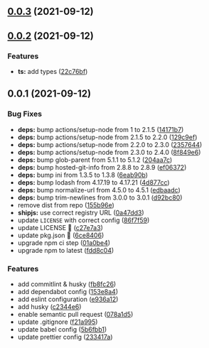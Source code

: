 ## [0.0.3](https://github.com/vinayakkulkarni/map-promisified/compare/v0.0.2...v0.0.3) (2021-09-12)



## [0.0.2](https://github.com/vinayakkulkarni/map-promisified/compare/v0.0.1...v0.0.2) (2021-09-12)


### Features

* **ts:** add types ([22c76bf](https://github.com/vinayakkulkarni/map-promisified/commit/22c76bf00be53cb311dc01fccb8a2a1b7cbde838))



## 0.0.1 (2021-09-12)


### Bug Fixes

* **deps:** bump actions/setup-node from 1 to 2.1.5 ([14171b7](https://github.com/vinayakkulkarni/map-promisified/commit/14171b704db824632a4390505bfead937e30e5a2))
* **deps:** bump actions/setup-node from 2.1.5 to 2.2.0 ([129c9ef](https://github.com/vinayakkulkarni/map-promisified/commit/129c9ef81a4766ef01bd4f2ed69b6e6805aea6fd))
* **deps:** bump actions/setup-node from 2.2.0 to 2.3.0 ([2357644](https://github.com/vinayakkulkarni/map-promisified/commit/2357644fdf1bff950d1fefe9655bcf71aa86e6da))
* **deps:** bump actions/setup-node from 2.3.0 to 2.4.0 ([8f849e6](https://github.com/vinayakkulkarni/map-promisified/commit/8f849e6ce5befda1e328ef88705054bc2e9cd141))
* **deps:** bump glob-parent from 5.1.1 to 5.1.2 ([204aa7c](https://github.com/vinayakkulkarni/map-promisified/commit/204aa7c3e7944660f61ce48094e2260f852730ea))
* **deps:** bump hosted-git-info from 2.8.8 to 2.8.9 ([ef06372](https://github.com/vinayakkulkarni/map-promisified/commit/ef063721c2a5b568b9add76d4cda494313eca788))
* **deps:** bump ini from 1.3.5 to 1.3.8 ([6eab90b](https://github.com/vinayakkulkarni/map-promisified/commit/6eab90b20c131bda296dbb85d43a8034d458f43c))
* **deps:** bump lodash from 4.17.19 to 4.17.21 ([4d877cc](https://github.com/vinayakkulkarni/map-promisified/commit/4d877ccd1968602cffaeaf29d383ae9ede53db6e))
* **deps:** bump normalize-url from 4.5.0 to 4.5.1 ([edbaadc](https://github.com/vinayakkulkarni/map-promisified/commit/edbaadcc21ccf7b9d5328229e5a6103d5458f821))
* **deps:** bump trim-newlines from 3.0.0 to 3.0.1 ([d92bc80](https://github.com/vinayakkulkarni/map-promisified/commit/d92bc803312c67d457c03e26abf85717d14c9387))
* remove dist from repo ([155b96e](https://github.com/vinayakkulkarni/map-promisified/commit/155b96e9906827a089d679f6c3af944dd776948a))
* **shipjs:** use correct registry URL ([0a47dd3](https://github.com/vinayakkulkarni/map-promisified/commit/0a47dd3c294fba263010b1916ea77e3cc3c3c091))
* update `LICENSE` with correct config ([86f7f59](https://github.com/vinayakkulkarni/map-promisified/commit/86f7f59bbe83e1e0dd4e5f311200755bc3556b9d))
* update LICENSE 🤙 ([c27e7a3](https://github.com/vinayakkulkarni/map-promisified/commit/c27e7a307716143f9c7729fc840b44b4d2ed0854))
* update pkg.json 🧪 ([6ce8406](https://github.com/vinayakkulkarni/map-promisified/commit/6ce8406c69b126a96bf508c9e1b19758d4fceea5))
* upgrade npm ci step ([01a0be4](https://github.com/vinayakkulkarni/map-promisified/commit/01a0be462aa74be435db492838a81818bcd74e33))
* upgrade npm to latest ([fdd8c04](https://github.com/vinayakkulkarni/map-promisified/commit/fdd8c0425060448138ac788e3d1276afaaacf09a))


### Features

* add commitlint & husky ([fb8fc26](https://github.com/vinayakkulkarni/map-promisified/commit/fb8fc2676dcdc71337fc10c64cea3921fcc48935))
* add dependabot config ([153e8a4](https://github.com/vinayakkulkarni/map-promisified/commit/153e8a46f0988921ec4ff17eba12081f34c2b1e7))
* add eslint configuration ([e936a12](https://github.com/vinayakkulkarni/map-promisified/commit/e936a12bdbf93d6f059ae2946a2ccd724da96e56))
* add husky ([c2344e6](https://github.com/vinayakkulkarni/map-promisified/commit/c2344e6e63be189f2a3d37a6aa2789a9081a0adc))
* enable semantic pull request ([078a1d5](https://github.com/vinayakkulkarni/map-promisified/commit/078a1d552e340b9e52fb88138e7cdce61932598c))
* update .gitignore ([f21a995](https://github.com/vinayakkulkarni/map-promisified/commit/f21a99518133c58428284406052c85a273ff70a9))
* update babel config ([5b6fbb1](https://github.com/vinayakkulkarni/map-promisified/commit/5b6fbb18cb80536d60f3a6647dd7d8badff3bb38))
* update prettier config ([233417a](https://github.com/vinayakkulkarni/map-promisified/commit/233417a0d63cbfe3428884aa479ca8d958b8b92f))



